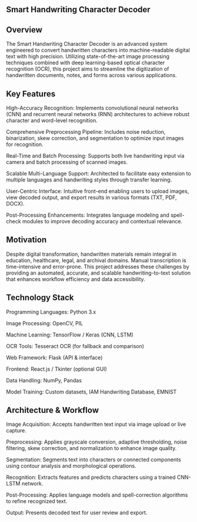 ## Smart Handwriting Character Decoder

## Overview

The Smart Handwriting Character Decoder is an advanced system engineered to convert handwritten characters into machine-readable digital text with high precision. Utilizing state-of-the-art image processing techniques combined with deep learning-based optical character recognition (OCR), this project aims to streamline the digitization of handwritten documents, notes, and forms across various applications.

## Key Features

High-Accuracy Recognition: Implements convolutional neural networks (CNN) and recurrent neural networks (RNN) architectures to achieve robust character and word-level recognition.

Comprehensive Preprocessing Pipeline: Includes noise reduction, binarization, skew correction, and segmentation to optimize input images for recognition.

Real-Time and Batch Processing: Supports both live handwriting input via camera and batch processing of scanned images.

Scalable Multi-Language Support: Architected to facilitate easy extension to multiple languages and handwriting styles through transfer learning.

User-Centric Interface: Intuitive front-end enabling users to upload images, view decoded output, and export results in various formats (TXT, PDF, DOCX).

Post-Processing Enhancements: Integrates language modeling and spell-check modules to improve decoding accuracy and contextual relevance.

## Motivation

Despite digital transformation, handwritten materials remain integral in education, healthcare, legal, and archival domains. Manual transcription is time-intensive and error-prone. This project addresses these challenges by providing an automated, accurate, and scalable handwriting-to-text solution that enhances workflow efficiency and data accessibility.

## Technology Stack

Programming Languages: Python 3.x

Image Processing: OpenCV, PIL

Machine Learning: TensorFlow / Keras (CNN, LSTM)

OCR Tools: Tesseract OCR (for fallback and comparison)

Web Framework: Flask (API & interface)

Frontend: React.js / Tkinter (optional GUI)

Data Handling: NumPy, Pandas

Model Training: Custom datasets, IAM Handwriting Database, EMNIST

## Architecture & Workflow

Image Acquisition: Accepts handwritten text input via image upload or live capture.

Preprocessing: Applies grayscale conversion, adaptive thresholding, noise filtering, skew correction, and normalization to enhance image quality.

Segmentation: Segments text into characters or connected components using contour analysis and morphological operations.

Recognition: Extracts features and predicts characters using a trained CNN-LSTM network.

Post-Processing: Applies language models and spell-correction algorithms to refine recognized text.

Output: Presents decoded text for user review and export.


